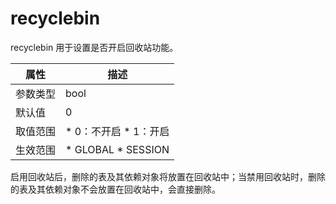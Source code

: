 recyclebin 
===============================

recyclebin 用于设置是否开启回收站功能。


| **属性** |                                                   **描述**                                                   |
|--------|------------------------------------------------------------------------------------------------------------|
| 参数类型   | bool                                                                                                       |
| 默认值    | 0                                                                                                          |
| 取值范围   | * 0：不开启   * 1：开启        |
| 生效范围   | * GLOBAL   * SESSION    |



启用回收站后，删除的表及其依赖对象将放置在回收站中；当禁用回收站时，删除的表及其依赖对象不会放置在回收站中，会直接删除。
